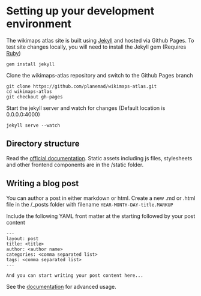 # Setting up your development environment

The wikimaps atlas site is built using [Jekyll](http://jekyllrb.com/) and hosted via Github Pages. To test site changes locally, you will need to install the Jekyll gem (Requires [Ruby](http://gorails.com/setup/ubuntu/13.10))

    gem install jekyll

Clone the wikimaps-atlas repository and switch to the Github Pages branch

    git clone https://github.com/planemad/wikimaps-atlas.git
    cd wikimaps-atlas
    git checkout gh-pages
    
Start the jekyll server and watch for changes (Default location is 0.0.0.0:4000)

    jekyll serve --watch
    
## Directory structure

Read the [official documentation](http://jekyllrb.com/docs/structure/). Static assets including js files, stylesheets and other frontend components are in the /static folder.

## Writing a blog post

You can author a post in either markdown or html. Create a new .md or .html file in the /_posts folder with filename `YEAR-MONTH-DAY-title.MARKUP`

Include the following YAML front matter at the starting followed by your post content

```
---
layout: post
title: <title>
author: <author name>
categories: <comma separated list>
tags: <comma separated list>
---

And you can start writing your post content here...
```

See the [documentation](http://jekyllrb.com/docs/posts/) for advanced usage.


